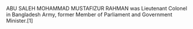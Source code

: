 ABU SALEH MOHAMMAD MUSTAFIZUR RAHMAN was Lieutenant Colonel in Bangladesh Army, former Member of Parliament and Government Minister.[1]
